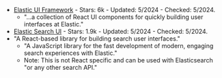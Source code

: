 - [Elastic UI Framework](https://github.com/elastic/eui) - Stars: 6k - Updated: 5/2024 - Checked: 5/2024.
    - "...a collection of React UI components for quickly building user interfaces at Elastic."
- [Elastic Search UI](https://github.com/elastic/search-ui) - Stars: 1.9k - Updated: 5/2024 - Checked: 5/2024.
- "A React-based library for building search user interfaces."
    - "A JavaScript library for the fast development of modern, engaging search experiences with Elastic."
    - Note: This is not React specific and can be used with Elasticsearch "or any other search API."